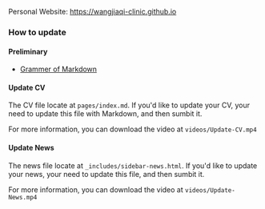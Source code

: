 Personal Website: https://wangjiaqi-clinic.github.io

### How to update

#### Preliminary

- [Grammer of Markdown](https://www.jianshu.com/p/191d1e21f7ed)

#### Update CV

The CV file locate at `pages/index.md`. If you'd like to update your CV, your need to update this file with Markdown, and then sumbit it.

For more information, you can download the video at `videos/Update-CV.mp4`

#### Update News

The news file locate at `_includes/sidebar-news.html`. If you'd like to update your news, your need to update this file, and then sumbit it.

For more information, you can download the video at `videos/Update-News.mp4`